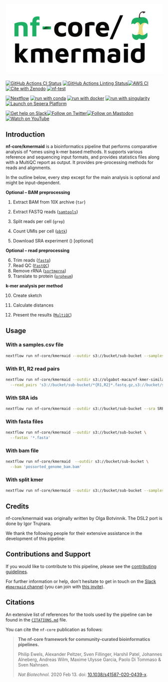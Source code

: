 <h1>
  <picture>
    <source media="(prefers-color-scheme: dark)" srcset="docs/images/nf-core-kmermaid_logo_dark.png">
    <img alt="nf-core/kmermaid" src="docs/images/nf-core-kmermaid_logo_light.png">
  </picture>
</h1>

[![GitHub Actions CI Status](https://github.com/nf-core/kmermaid/actions/workflows/ci.yml/badge.svg)](https://github.com/nf-core/kmermaid/actions/workflows/ci.yml)
[![GitHub Actions Linting Status](https://github.com/nf-core/kmermaid/actions/workflows/linting.yml/badge.svg)](https://github.com/nf-core/kmermaid/actions/workflows/linting.yml)[![AWS CI](https://img.shields.io/badge/CI%20tests-full%20size-FF9900?labelColor=000000&logo=Amazon%20AWS)](https://nf-co.re/kmermaid/results)[![Cite with Zenodo](http://img.shields.io/badge/DOI-10.5281/zenodo.XXXXXXX-1073c8?labelColor=000000)](https://doi.org/10.5281/zenodo.XXXXXXX)
[![nf-test](https://img.shields.io/badge/unit_tests-nf--test-337ab7.svg)](https://www.nf-test.com)

[![Nextflow](https://img.shields.io/badge/nextflow%20DSL2-%E2%89%A524.04.2-23aa62.svg)](https://www.nextflow.io/)
[![run with conda](http://img.shields.io/badge/run%20with-conda-3EB049?labelColor=000000&logo=anaconda)](https://docs.conda.io/en/latest/)
[![run with docker](https://img.shields.io/badge/run%20with-docker-0db7ed?labelColor=000000&logo=docker)](https://www.docker.com/)
[![run with singularity](https://img.shields.io/badge/run%20with-singularity-1d355c.svg?labelColor=000000)](https://sylabs.io/docs/)
[![Launch on Seqera Platform](https://img.shields.io/badge/Launch%20%F0%9F%9A%80-Seqera%20Platform-%234256e7)](https://cloud.seqera.io/launch?pipeline=https://github.com/nf-core/kmermaid)

[![Get help on Slack](http://img.shields.io/badge/slack-nf--core%20%23kmermaid-4A154B?labelColor=000000&logo=slack)](https://nfcore.slack.com/channels/kmermaid)[![Follow on Twitter](http://img.shields.io/badge/twitter-%40nf__core-1DA1F2?labelColor=000000&logo=twitter)](https://twitter.com/nf_core)[![Follow on Mastodon](https://img.shields.io/badge/mastodon-nf__core-6364ff?labelColor=FFFFFF&logo=mastodon)](https://mstdn.science/@nf_core)[![Watch on YouTube](http://img.shields.io/badge/youtube-nf--core-FF0000?labelColor=000000&logo=youtube)](https://www.youtube.com/c/nf-core)

## Introduction

**nf-core/kmermaid** is a bioinformatics pipeline that performs comparative analysis of \*omes using k-mer based methods. It supports various reference and sequencing input formats, and provides statistics files along with a MultiQC report as output. It provides pre-processing methods for reads and alignments.

<!-- TODO nf-core: Include a figure that guides the user through the major workflow steps. Many nf-core
     workflows use the "tube map" design for that. See https://nf-co.re/docs/contributing/design_guidelines#examples for examples.   -->

In the outline below, every step except for the main analysis is optional and might be input-dependent.

**Optional – BAM preprocessing**

1. Extract BAM from 10X archive (`tar`)
2. Extract FASTQ reads ([`samtools`](http://www.htslib.org/))
3. Split reads per cell (`grep`)
4. Count UMIs per cell ([`pbtk`](https://github.com/PacificBiosciences/pbtk))

5. Download SRA experiment () [optional]

**Optional – read preprocessing**

6. Trim reads ([`fastp`](https://github.com/OpenGene/fastp))
7. Read QC ([`FastQC`](https://www.bioinformatics.babraham.ac.uk/projects/fastqc/))
8. Remove rRNA ([`sortmerna`](https://github.com/sortmerna/sortmerna))
9. Translate to protein ([`orpheum`](https://github.com/czbiohub-sf/orpheum))

**k-mer analysis per method**

10. Create sketch
11. Calculate distances

12. Present the results ([`MultiQC`](http://multiqc.info/))

## Usage

### With a samples.csv file

```bash
nextflow run nf-core/kmermaid --outdir s3://bucket/sub-bucket --samples samples.csv
```

### With R1, R2 read pairs

```bash
nextflow run nf-core/kmermaid --outdir s3://olgabot-maca/nf-kmer-similarity/ \
  --read_pairs 's3://bucket/sub-bucket/*{R1,R2}*.fastq.gz,s3://bucket/sub-bucket2/*{1,2}.fastq.gz'
```

### With SRA ids

```bash
nextflow run nf-core/kmermaid --outdir s3://bucket/sub-bucket --sra SRP016501
```

### With fasta files

```bash
nextflow run nf-core/kmermaid --outdir s3://bucket/sub-bucket \
  --fastas '*.fasta'
```

### With bam file

```bash
nextflow run nf-core/kmermaid  --outdir s3://bucket/sub-bucket \
  --bam 'possorted_genome_bam.bam'
```

### With split kmer

```bash
nextflow run nf-core/kmermaid --outdir s3://bucket/sub-bucket --samples samples.csv --split_kmer --subsample 1000
```

## Credits

nf-core/kmermaid was originally written by Olga Botvinnik. The DSL2 port is done by Igor Trujnara.

We thank the following people for their extensive assistance in the development of this pipeline:

<!-- TODO nf-core: If applicable, make list of people who have also contributed -->

## Contributions and Support

If you would like to contribute to this pipeline, please see the [contributing guidelines](.github/CONTRIBUTING.md).

For further information or help, don't hesitate to get in touch on the [Slack `#kmermaid` channel](https://nfcore.slack.com/channels/kmermaid) (you can join with [this invite](https://nf-co.re/join/slack)).

## Citations

<!-- TODO nf-core: Add citation for pipeline after first release. Uncomment lines below and update Zenodo doi and badge at the top of this file. -->
<!-- If you use nf-core/kmermaid for your analysis, please cite it using the following doi: [10.5281/zenodo.XXXXXX](https://doi.org/10.5281/zenodo.XXXXXX) -->

<!-- TODO nf-core: Add bibliography of tools and data used in your pipeline -->

An extensive list of references for the tools used by the pipeline can be found in the [`CITATIONS.md`](CITATIONS.md) file.

You can cite the `nf-core` publication as follows:

> **The nf-core framework for community-curated bioinformatics pipelines.**
>
> Philip Ewels, Alexander Peltzer, Sven Fillinger, Harshil Patel, Johannes Alneberg, Andreas Wilm, Maxime Ulysse Garcia, Paolo Di Tommaso & Sven Nahnsen.
>
> _Nat Biotechnol._ 2020 Feb 13. doi: [10.1038/s41587-020-0439-x](https://dx.doi.org/10.1038/s41587-020-0439-x).
